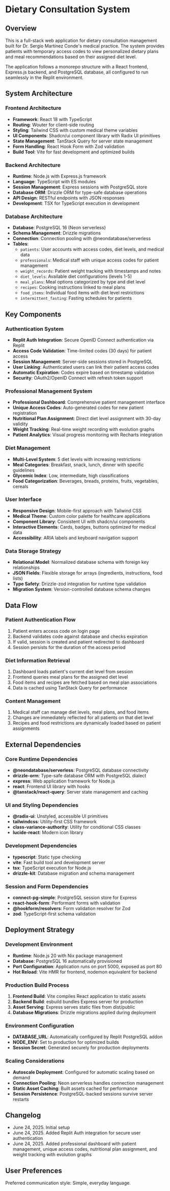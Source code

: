 # Dietary Consultation System

## Overview

This is a full-stack web application for dietary consultation management built for Dr. Sergio Martínez Conde's medical practice. The system provides patients with temporary access codes to view personalized dietary plans and meal recommendations based on their assigned diet level.

The application follows a monorepo structure with a React frontend, Express.js backend, and PostgreSQL database, all configured to run seamlessly in the Replit environment.

## System Architecture

### Frontend Architecture
- **Framework**: React 18 with TypeScript
- **Routing**: Wouter for client-side routing
- **Styling**: Tailwind CSS with custom medical theme variables
- **UI Components**: Shadcn/ui component library with Radix UI primitives
- **State Management**: TanStack Query for server state management
- **Form Handling**: React Hook Form with Zod validation
- **Build Tool**: Vite for fast development and optimized builds

### Backend Architecture
- **Runtime**: Node.js with Express.js framework
- **Language**: TypeScript with ES modules
- **Session Management**: Express sessions with PostgreSQL store
- **Database ORM**: Drizzle ORM for type-safe database operations
- **API Design**: RESTful endpoints with JSON responses
- **Development**: TSX for TypeScript execution in development

### Database Architecture
- **Database**: PostgreSQL 16 (Neon serverless)
- **Schema Management**: Drizzle migrations
- **Connection**: Connection pooling with @neondatabase/serverless
- **Tables**:
  - `patients`: User accounts with access codes, diet levels, and medical data
  - `professionals`: Medical staff with unique access codes for patient management
  - `weight_records`: Patient weight tracking with timestamps and notes
  - `diet_levels`: Available diet configurations (levels 1-5)
  - `meal_plans`: Meal options categorized by type and diet level
  - `recipes`: Cooking instructions linked to meal plans
  - `food_items`: Individual food items with diet level restrictions
  - `intermittent_fasting`: Fasting schedules for patients

## Key Components

### Authentication System
- **Replit Auth Integration**: Secure OpenID Connect authentication via Replit
- **Access Code Validation**: Time-limited codes (30 days) for patient access
- **Session Management**: Server-side sessions stored in PostgreSQL
- **User Linking**: Authenticated users can link their patient access codes
- **Automatic Expiration**: Codes expire based on timestamp validation
- **Security**: OAuth2/OpenID Connect with refresh token support

### Professional Management System
- **Professional Dashboard**: Comprehensive patient management interface
- **Unique Access Codes**: Auto-generated codes for new patient registration
- **Nutritional Plan Assignment**: Direct diet level assignment with 30-day validity
- **Weight Tracking**: Real-time weight recording with evolution graphs
- **Patient Analytics**: Visual progress monitoring with Recharts integration

### Diet Management
- **Multi-Level System**: 5 diet levels with increasing restrictions
- **Meal Categories**: Breakfast, snack, lunch, dinner with specific guidelines
- **Glycemic Index**: Low, intermediate, high classifications
- **Food Categorization**: Beverages, breads, proteins, fruits, vegetables, cereals

### User Interface
- **Responsive Design**: Mobile-first approach with Tailwind CSS
- **Medical Theme**: Custom color palette for healthcare applications
- **Component Library**: Consistent UI with shadcn/ui components
- **Interactive Elements**: Cards, badges, buttons optimized for medical data
- **Accessibility**: ARIA labels and keyboard navigation support

### Data Storage Strategy
- **Relational Model**: Normalized database schema with foreign key relationships
- **JSON Fields**: Flexible storage for arrays (ingredients, instructions, food lists)
- **Type Safety**: Drizzle-zod integration for runtime type validation
- **Migration System**: Version-controlled database schema changes

## Data Flow

### Patient Authentication Flow
1. Patient enters access code on login page
2. Backend validates code against database and checks expiration
3. If valid, session is created and patient redirected to dashboard
4. Session persists for the duration of the access period

### Diet Information Retrieval
1. Dashboard loads patient's current diet level from session
2. Frontend queries meal plans for the assigned diet level
3. Food items and recipes are fetched based on meal plan associations
4. Data is cached using TanStack Query for performance

### Content Management
1. Medical staff can manage diet levels, meal plans, and food items
2. Changes are immediately reflected for all patients on that diet level
3. Recipes and food restrictions are dynamically loaded based on patient assignments

## External Dependencies

### Core Runtime Dependencies
- **@neondatabase/serverless**: PostgreSQL database connectivity
- **drizzle-orm**: Type-safe database ORM with PostgreSQL dialect
- **express**: Web application framework for Node.js
- **react**: Frontend UI library with hooks
- **@tanstack/react-query**: Server state management and caching

### UI and Styling Dependencies
- **@radix-ui**: Unstyled, accessible UI primitives
- **tailwindcss**: Utility-first CSS framework
- **class-variance-authority**: Utility for conditional CSS classes
- **lucide-react**: Modern icon library

### Development Dependencies
- **typescript**: Static type checking
- **vite**: Fast build tool and development server
- **tsx**: TypeScript execution for Node.js
- **drizzle-kit**: Database migration and schema management

### Session and Form Dependencies
- **connect-pg-simple**: PostgreSQL session store for Express
- **react-hook-form**: Performant forms with validation
- **@hookform/resolvers**: Form validation resolver for Zod
- **zod**: TypeScript-first schema validation

## Deployment Strategy

### Development Environment
- **Runtime**: Node.js 20 with Nix package management
- **Database**: PostgreSQL 16 automatically provisioned
- **Port Configuration**: Application runs on port 5000, exposed as port 80
- **Hot Reload**: Vite HMR for frontend, nodemon equivalent for backend

### Production Build Process
1. **Frontend Build**: Vite compiles React application to static assets
2. **Backend Build**: esbuild bundles Express server for production
3. **Asset Serving**: Express serves static files from dist/public
4. **Database Migrations**: Drizzle migrations applied during deployment

### Environment Configuration
- **DATABASE_URL**: Automatically configured by Replit PostgreSQL addon
- **NODE_ENV**: Set to production for optimized builds
- **Session Secret**: Generated securely for production deployments

### Scaling Considerations
- **Autoscale Deployment**: Configured for automatic scaling based on demand
- **Connection Pooling**: Neon serverless handles connection management
- **Static Asset Caching**: Built assets cached for performance
- **Session Persistence**: PostgreSQL-backed sessions survive server restarts

## Changelog

- June 24, 2025. Initial setup
- June 24, 2025. Added Replit Auth integration for secure user authentication
- June 24, 2025. Added professional dashboard with patient management, unique access codes, nutritional plan assignment, and weight tracking with evolution graphs

## User Preferences

Preferred communication style: Simple, everyday language.